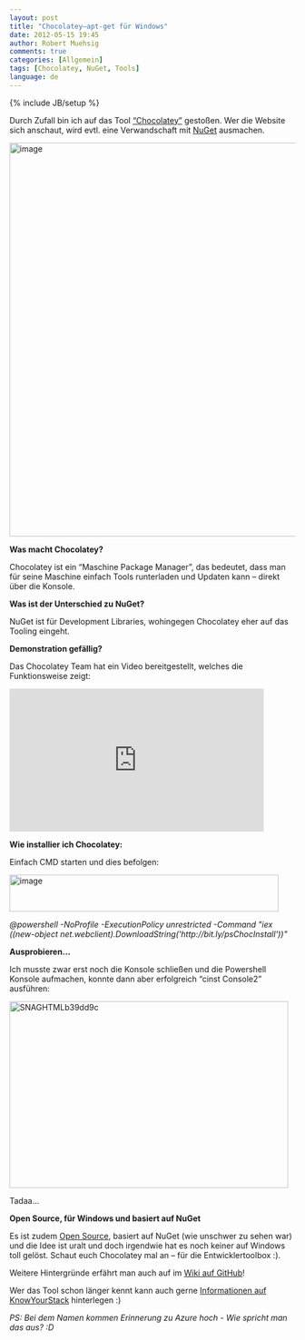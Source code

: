 ```yaml
---
layout: post
title: "Chocolatey–apt-get für Windows"
date: 2012-05-15 19:45
author: Robert Muehsig
comments: true
categories: [Allgemein]
tags: [Chocolatey, NuGet, Tools]
language: de
---
```

{% include JB/setup %}
<p>Durch Zufall bin ich auf das Tool <a href="http://chocolatey.org/">“Chocolatey”</a> gestoßen. Wer die Website sich anschaut, wird evtl. eine Verwandschaft mit <a href="http://nuget.org/">NuGet</a> ausmachen.</p> <p><a href="http://chocolatey.org/"><img style="background-image: none; border-bottom: 0px; border-left: 0px; padding-left: 0px; padding-right: 0px; display: inline; border-top: 0px; border-right: 0px; padding-top: 0px" title="image" border="0" alt="image" src="{{BASE_PATH}}/assets/wp-images-de/image1549.png" width="542" height="694"></a></p> <p><strong>Was macht Chocolatey?</strong></p> <p>Chocolatey ist ein “Maschine Package Manager”, das bedeutet, dass man für seine Maschine einfach Tools runterladen und Updaten kann – direkt über die Konsole. </p> <p><strong>Was ist der Unterschied zu NuGet?</strong></p> <p>NuGet ist für Development Libraries, wohingegen Chocolatey eher auf das Tooling eingeht. </p> <p><strong>Demonstration gefällig?</strong></p> <p>Das Chocolatey Team hat ein Video bereitgestellt, welches die Funktionsweise zeigt:</p> <div style="padding-bottom: 0px; margin: 0px; padding-left: 0px; padding-right: 0px; display: inline; float: none; padding-top: 0px" id="scid:5737277B-5D6D-4f48-ABFC-DD9C333F4C5D:623a3428-1001-45a5-b270-287bce3533f3" class="wlWriterEditableSmartContent"><div><object width="448" height="252"><param name="movie" value="http://www.youtube.com/v/N-hWOUL8roU?hl=en&amp;hd=1"></param><embed src="http://www.youtube.com/v/N-hWOUL8roU?hl=en&amp;hd=1" type="application/x-shockwave-flash" width="448" height="252"></embed></object></div></div> <p><strong>Wie installier ich Chocolatey:</strong></p> <p>Einfach CMD starten und dies befolgen:</p> <p><a href="{{BASE_PATH}}/assets/wp-images-de/image1550.png"><img style="background-image: none; border-bottom: 0px; border-left: 0px; padding-left: 0px; padding-right: 0px; display: inline; border-top: 0px; border-right: 0px; padding-top: 0px" title="image" border="0" alt="image" src="{{BASE_PATH}}/assets/wp-images-de/image_thumb712.png" width="474" height="65"></a></p> <p><em>@powershell -NoProfile -ExecutionPolicy unrestricted -Command "iex ((new-object net.webclient).DownloadString('http://bit.ly/psChocInstall'))"</em></p> <p><strong>Ausprobieren…</strong></p> <p>Ich musste zwar erst noch die Konsole schließen und die Powershell Konsole aufmachen, konnte dann aber erfolgreich “cinst Console2” ausführen:</p> <p><a href="{{BASE_PATH}}/assets/wp-images-de/SNAGHTMLb39dd9c.png"><img style="background-image: none; border-bottom: 0px; border-left: 0px; padding-left: 0px; padding-right: 0px; display: inline; border-top: 0px; border-right: 0px; padding-top: 0px" title="SNAGHTMLb39dd9c" border="0" alt="SNAGHTMLb39dd9c" src="{{BASE_PATH}}/assets/wp-images-de/SNAGHTMLb39dd9c_thumb.png" width="491" height="329"></a></p> <p>Tadaa…</p> <p><strong>Open Source, für Windows und basiert auf NuGet</strong></p> <p> Es ist zudem <a href="https://github.com/chocolatey/chocolatey/">Open Source</a>, basiert auf NuGet (wie unschwer zu sehen war) und die Idee ist uralt und doch irgendwie hat es noch keiner auf Windows toll gelöst. Schaut euch Chocolatey mal an – für die Entwicklertoolbox :).</p> <p>Weitere Hintergründe erfährt man auch auf im <a href="https://github.com/chocolatey/chocolatey/wiki">Wiki auf GitHub</a>!</p> <p>Wer das Tool schon länger kennt kann auch gerne <a href="http://www.knowyourstack.com/what-is/chocolatey">Informationen auf KnowYourStack</a> hinterlegen :)</p> <p><em>PS: Bei dem Namen kommen Erinnerung zu Azure hoch - Wie spricht man das aus? :D</em></p>

